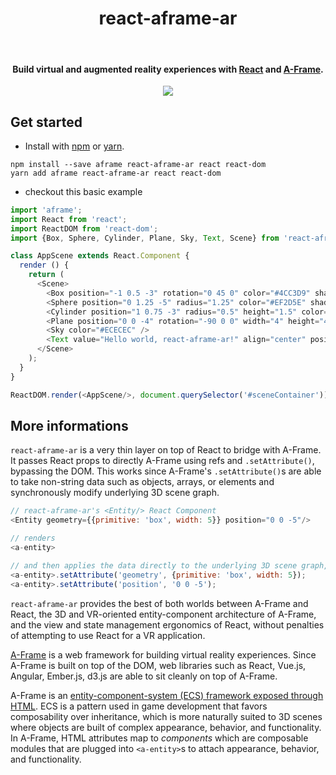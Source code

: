 <h1 align="center">react-aframe-ar</h1>

<br/>

<h4 align="center">
  Build virtual and augmented reality experiences with <b><a href="https://facebook.github.io/react/">React</a></b> and <b><a href="https://aframe.io">A-Frame</a></b>.
</h4>

<center> <img src="https://tnga.github.io/sharedbazar/img/react-aframe.png" /> </center>

## Get started

- Install with [npm](https://www.npmjs.com/package/react-aframe-ar) or
[yarn](https://github.com/yarnpkg/yarn).

```
npm install --save aframe react-aframe-ar react react-dom
yarn add aframe react-aframe-ar react react-dom
```

- checkout this basic example

```js
import 'aframe';
import React from 'react';
import ReactDOM from 'react-dom';
import {Box, Sphere, Cylinder, Plane, Sky, Text, Scene} from 'react-aframe-ar';

class AppScene extends React.Component {
  render () {
    return (
      <Scene>
        <Box position="-1 0.5 -3" rotation="0 45 0" color="#4CC3D9" shadow />
        <Sphere position="0 1.25 -5" radius="1.25" color="#EF2D5E" shadow />
        <Cylinder position="1 0.75 -3" radius="0.5" height="1.5" color="#FFC65D" shadow />
        <Plane position="0 0 -4" rotation="-90 0 0" width="4" height="4" color="#7BC8A4" shadow />
        <Sky color="#ECECEC" />
        <Text value="Hello world, react-aframe-ar!" align="center" position="0 2.3 -1.5" color="#7BC8A4" />
      </Scene>
    );
  }
}

ReactDOM.render(<AppScene/>, document.querySelector('#sceneContainer'));
```
## More informations

`react-aframe-ar` is a very thin layer on top of React to bridge with A-Frame. 
It passes React props to directly A-Frame using refs and `.setAttribute()`, bypassing the DOM. 
This works since A-Frame's `.setAttribute()`s are able to take non-string data such as objects,
arrays, or elements and synchronously modify underlying 3D scene graph.

```js
// react-aframe-ar's <Entity/> React Component
<Entity geometry={{primitive: 'box', width: 5}} position="0 0 -5"/>

// renders
<a-entity>

// and then applies the data directly to the underlying 3D scene graph, bypassing the DOM.
<a-entity>.setAttribute('geometry', {primitive: 'box', width: 5});
<a-entity>.setAttribute('position', '0 0 -5');
```

`react-aframe-ar` provides the best of both worlds between A-Frame and React, the
3D and VR-oriented entity-component architecture of A-Frame, and the view and
state management ergonomics of React, without penalties of attempting to use
React for a VR application.

[A-Frame](https://aframe.io) is a web framework for building virtual reality
experiences. Since A-Frame is built on top of the DOM, web libraries such as
React, Vue.js, Angular, Ember.js, d3.js are able to sit cleanly on top of
A-Frame.

A-Frame is an [entity-component-system (ECS) framework exposed through
HTML](https://aframe.io/docs/). ECS is a pattern used in game development that
favors composability over inheritance, which is more naturally suited to 3D
scenes where objects are built of complex appearance, behavior, and
functionality. In A-Frame, HTML attributes map to *components* which are
composable modules that are plugged into `<a-entity>`s to attach appearance,
behavior, and functionality.
